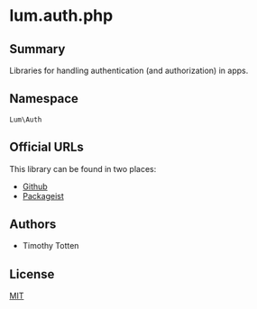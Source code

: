 # lum.auth.php

## Summary

Libraries for handling authentication (and authorization) in apps.

## Namespace

`Lum\Auth`

## Official URLs

This library can be found in two places:

 * [Github](https://github.com/supernovus/lum.auth.php)
 * [Packageist](https://packagist.org/packages/lum/lum-auth)

## Authors

- Timothy Totten

## License

[MIT](https://spdx.org/licenses/MIT.html)
